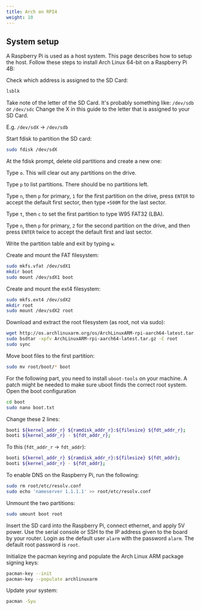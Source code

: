 ```yaml
---
title: Arch on RPI4
weight: 10
---
```


## System setup

A Raspberry Pi is used as a host system. This page describes how to setup the host.
Follow these steps to install Arch Linux 64-bit on a Raspberry Pi 4B:

Check which address is assigned to the SD Card:
```bash
lsblk
```

Take note of the letter of the SD Card. It's probably something like: `/dev/sdb` or `/dev/sdc`
Change the X in this guide to the letter that is assigned to your SD Card.

E.g.  `/dev/sdX` -> `/dev/sdb`

Start fdisk to partition the SD card:
```bash
sudo fdisk /dev/sdX
```

At the fdisk prompt, delete old partitions and create a new one:

Type `o`. This will clear out any partitions on the drive.

Type `p` to list partitions. There should be no partitions left.

Type `n`, then `p` for primary, `1` for the first partition on the drive, press `ENTER` to accept the default first sector, then type `+500M` for the last sector.

Type `t`, then `c` to set the first partition to type W95 FAT32 (LBA).

Type `n`, then `p` for primary, `2` for the second partition on the drive, and then press `ENTER` twice to accept the default first and last sector.

Write the partition table and exit by typing `w`.

Create and mount the FAT filesystem:

```bash
sudo mkfs.vfat /dev/sdX1
mkdir boot
sudo mount /dev/sdX1 boot
```

Create and mount the ext4 filesystem:

```bash
sudo mkfs.ext4 /dev/sdX2
mkdir root
sudo mount /dev/sdX2 root
```

Download and extract the root filesystem (as root, not via sudo):
```bash
wget http://os.archlinuxarm.org/os/ArchLinuxARM-rpi-aarch64-latest.tar.gz
sudo bsdtar -xpfv ArchLinuxARM-rpi-aarch64-latest.tar.gz -C root
sudo sync
```

Move boot files to the first partition:

```bash
sudo mv root/boot/* boot
```

For the following part, you need to install `uboot-tools` on your machine. A patch might be needed to make sure uboot finds the correct root system.
Open the boot configuration
```bash
cd boot
sudo nano boot.txt
```

Change these 2 lines:
```bash
booti ${kernel_addr_r} ${ramdisk_addr_r}:${filesize} ${fdt_addr_r};
booti ${kernel_addr_r} - ${fdt_addr_r};
```

To this (`fdt_addr_r` -> `fdt_addr`):
```bash
booti ${kernel_addr_r} ${ramdisk_addr_r}:${filesize} ${fdt_addr};
booti ${kernel_addr_r} - ${fdt_addr};
```

To enable DNS on the Raspberry Pi, run the following:
```bash
sudo rm root/etc/resolv.conf
sudo echo 'nameserver 1.1.1.1' >> root/etc/resolv.conf
```


Unmount the two partitions:

```bash
sudo umount boot root
```

Insert the SD card into the Raspberry Pi, connect ethernet, and apply 5V power.
Use the serial console or SSH to the IP address given to the board by your router.
    Login as the default user `alarm` with the password `alarm`.
    The default root password is `root`.

Initialize the pacman keyring and populate the Arch Linux ARM package signing keys:

```bash
pacman-key --init
pacman-key --populate archlinuxarm
```

Update your system:

```bash
pacman -Syu
```
